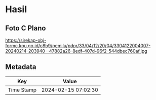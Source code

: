 # Hasil

## Foto C Plano

https://sirekap-obj-formc.kpu.go.id/c8b9/pemilu/pdpr/33/04/12/20/04/3304122004007-20240214-203940--47882a26-8edf-407d-96f2-544dbec760af.jpg


## Metadata

| Key        | Value               |
| ---------- | ------------------- |
| Time Stamp | 2024-02-15 07:02:30 |



